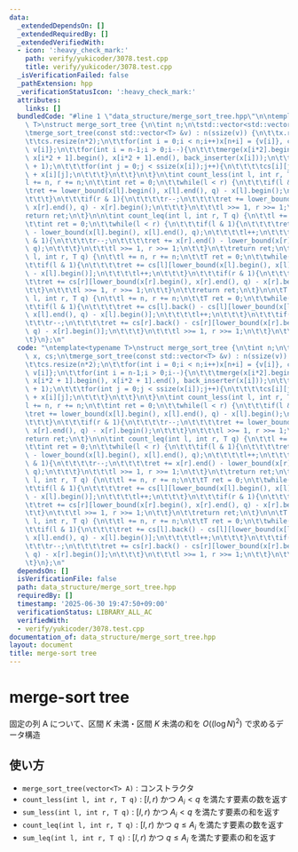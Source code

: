 ```yaml
---
data:
  _extendedDependsOn: []
  _extendedRequiredBy: []
  _extendedVerifiedWith:
  - icon: ':heavy_check_mark:'
    path: verify/yukicoder/3078.test.cpp
    title: verify/yukicoder/3078.test.cpp
  _isVerificationFailed: false
  _pathExtension: hpp
  _verificationStatusIcon: ':heavy_check_mark:'
  attributes:
    links: []
  bundledCode: "#line 1 \"data_structure/merge_sort_tree.hpp\"\n\ntemplate<typename\
    \ T>\nstruct merge_sort_tree {\n\tint n;\n\tstd::vector<std::vector<T>> x, cs;\n\
    \tmerge_sort_tree(const std::vector<T> &v) : n(ssize(v)) {\n\t\tx.resize(n*2);\n\
    \t\tcs.resize(n*2);\n\t\tfor(int i = 0;i < n;i++)x[n+i] = {v[i]}, cs[n+i] = {0,\
    \ v[i]};\n\t\tfor(int i = n-1;i > 0;i--){\n\t\t\tmerge(x[i*2].begin(), x[i*2].end(),\
    \ x[i*2 + 1].begin(), x[i*2 + 1].end(), back_inserter(x[i]));\n\t\t\tcs[i].resize(ssize(x[i])\
    \ + 1);\n\t\t\tfor(int j = 0;j < ssize(x[i]);j++){\n\t\t\t\tcs[i][j+1] += cs[i][j]\
    \ + x[i][j];\n\t\t\t}\n\t\t}\n\t}\n\tint count_less(int l, int r, T q) {\n\t\t\
    l += n, r += n;\n\t\tint ret = 0;\n\t\twhile(l < r) {\n\t\t\tif(l & 1){\n\t\t\t\
    \tret += lower_bound(x[l].begin(), x[l].end(), q) - x[l].begin();\n\t\t\t\tl++;\n\
    \t\t\t}\n\t\t\tif(r & 1){\n\t\t\t\tr--;\n\t\t\t\tret += lower_bound(x[r].begin(),\
    \ x[r].end(), q) - x[r].begin();\n\t\t\t}\n\t\t\tl >>= 1, r >>= 1;\n\t\t}\n\t\t\
    return ret;\n\t}\n\n\tint count_leq(int l, int r, T q) {\n\t\tl += n, r += n;\n\
    \t\tint ret = 0;\n\t\twhile(l < r) {\n\t\t\tif(l & 1){\n\t\t\t\tret += x[l].end()\
    \ - lower_bound(x[l].begin(), x[l].end(), q);\n\t\t\t\tl++;\n\t\t\t}\n\t\t\tif(r\
    \ & 1){\n\t\t\t\tr--;\n\t\t\t\tret += x[r].end() - lower_bound(x[r].begin(), x[r].end(),\
    \ q);\n\t\t\t}\n\t\t\tl >>= 1, r >>= 1;\n\t\t}\n\t\treturn ret;\n\t}\n\n\tT sum_less(int\
    \ l, int r, T q) {\n\t\tl += n, r += n;\n\t\tT ret = 0;\n\t\twhile(l < r) {\n\t\
    \t\tif(l & 1){\n\t\t\t\tret += cs[l][lower_bound(x[l].begin(), x[l].end(), q)\
    \ - x[l].begin()];\n\t\t\t\tl++;\n\t\t\t}\n\t\t\tif(r & 1){\n\t\t\t\tr--;\n\t\t\
    \t\tret += cs[r][lower_bound(x[r].begin(), x[r].end(), q) - x[r].begin()];\n\t\
    \t\t}\n\t\t\tl >>= 1, r >>= 1;\n\t\t}\n\t\treturn ret;\n\t}\n\n\tT sum_leq(int\
    \ l, int r, T q) {\n\t\tl += n, r += n;\n\t\tT ret = 0;\n\t\twhile(l < r) {\n\t\
    \t\tif(l & 1){\n\t\t\t\tret += cs[l].back() - cs[l][lower_bound(x[l].begin(),\
    \ x[l].end(), q) - x[l].begin()];\n\t\t\t\tl++;\n\t\t\t}\n\t\t\tif(r & 1){\n\t\
    \t\t\tr--;\n\t\t\t\tret += cs[r].back() - cs[r][lower_bound(x[r].begin(), x[r].end(),\
    \ q) - x[r].begin()];\n\t\t\t}\n\t\t\tl >>= 1, r >>= 1;\n\t\t}\n\t\treturn ret;\n\
    \t}\n};\n"
  code: "\ntemplate<typename T>\nstruct merge_sort_tree {\n\tint n;\n\tstd::vector<std::vector<T>>\
    \ x, cs;\n\tmerge_sort_tree(const std::vector<T> &v) : n(ssize(v)) {\n\t\tx.resize(n*2);\n\
    \t\tcs.resize(n*2);\n\t\tfor(int i = 0;i < n;i++)x[n+i] = {v[i]}, cs[n+i] = {0,\
    \ v[i]};\n\t\tfor(int i = n-1;i > 0;i--){\n\t\t\tmerge(x[i*2].begin(), x[i*2].end(),\
    \ x[i*2 + 1].begin(), x[i*2 + 1].end(), back_inserter(x[i]));\n\t\t\tcs[i].resize(ssize(x[i])\
    \ + 1);\n\t\t\tfor(int j = 0;j < ssize(x[i]);j++){\n\t\t\t\tcs[i][j+1] += cs[i][j]\
    \ + x[i][j];\n\t\t\t}\n\t\t}\n\t}\n\tint count_less(int l, int r, T q) {\n\t\t\
    l += n, r += n;\n\t\tint ret = 0;\n\t\twhile(l < r) {\n\t\t\tif(l & 1){\n\t\t\t\
    \tret += lower_bound(x[l].begin(), x[l].end(), q) - x[l].begin();\n\t\t\t\tl++;\n\
    \t\t\t}\n\t\t\tif(r & 1){\n\t\t\t\tr--;\n\t\t\t\tret += lower_bound(x[r].begin(),\
    \ x[r].end(), q) - x[r].begin();\n\t\t\t}\n\t\t\tl >>= 1, r >>= 1;\n\t\t}\n\t\t\
    return ret;\n\t}\n\n\tint count_leq(int l, int r, T q) {\n\t\tl += n, r += n;\n\
    \t\tint ret = 0;\n\t\twhile(l < r) {\n\t\t\tif(l & 1){\n\t\t\t\tret += x[l].end()\
    \ - lower_bound(x[l].begin(), x[l].end(), q);\n\t\t\t\tl++;\n\t\t\t}\n\t\t\tif(r\
    \ & 1){\n\t\t\t\tr--;\n\t\t\t\tret += x[r].end() - lower_bound(x[r].begin(), x[r].end(),\
    \ q);\n\t\t\t}\n\t\t\tl >>= 1, r >>= 1;\n\t\t}\n\t\treturn ret;\n\t}\n\n\tT sum_less(int\
    \ l, int r, T q) {\n\t\tl += n, r += n;\n\t\tT ret = 0;\n\t\twhile(l < r) {\n\t\
    \t\tif(l & 1){\n\t\t\t\tret += cs[l][lower_bound(x[l].begin(), x[l].end(), q)\
    \ - x[l].begin()];\n\t\t\t\tl++;\n\t\t\t}\n\t\t\tif(r & 1){\n\t\t\t\tr--;\n\t\t\
    \t\tret += cs[r][lower_bound(x[r].begin(), x[r].end(), q) - x[r].begin()];\n\t\
    \t\t}\n\t\t\tl >>= 1, r >>= 1;\n\t\t}\n\t\treturn ret;\n\t}\n\n\tT sum_leq(int\
    \ l, int r, T q) {\n\t\tl += n, r += n;\n\t\tT ret = 0;\n\t\twhile(l < r) {\n\t\
    \t\tif(l & 1){\n\t\t\t\tret += cs[l].back() - cs[l][lower_bound(x[l].begin(),\
    \ x[l].end(), q) - x[l].begin()];\n\t\t\t\tl++;\n\t\t\t}\n\t\t\tif(r & 1){\n\t\
    \t\t\tr--;\n\t\t\t\tret += cs[r].back() - cs[r][lower_bound(x[r].begin(), x[r].end(),\
    \ q) - x[r].begin()];\n\t\t\t}\n\t\t\tl >>= 1, r >>= 1;\n\t\t}\n\t\treturn ret;\n\
    \t}\n};\n"
  dependsOn: []
  isVerificationFile: false
  path: data_structure/merge_sort_tree.hpp
  requiredBy: []
  timestamp: '2025-06-30 19:47:50+09:00'
  verificationStatus: LIBRARY_ALL_AC
  verifiedWith:
  - verify/yukicoder/3078.test.cpp
documentation_of: data_structure/merge_sort_tree.hpp
layout: document
title: merge-sort tree
---
```


# merge-sort tree

固定の列 A について、区間 $K$ 未満・区間 $K$ 未満の和を $O((\log{N})^2)$ で求めるデータ構造

## 使い方

- ``merge_sort_tree(vector<T> A)`` : コンストラクタ
- ``count_less(int l, int r, T q)`` : $[l, r)$ かつ $A_i < q$ を満たす要素の数を返す
- ``sum_less(int l, int r, T q)`` : $[l, r)$ かつ $A_i < q$ を満たす要素の和を返す
- ``count_leq(int l, int r, T q)`` : $[l, r)$ かつ $q \leq A_i$ を満たす要素の数を返す
- ``sum_leq(int l, int r, T q)`` : $[l, r)$ かつ $q \leq A_i$ を満たす要素の和を返す
